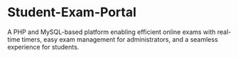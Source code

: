 # Student-Exam-Portal
A PHP and MySQL-based platform enabling efficient online exams with real-time timers, easy exam management for administrators, and a seamless experience for students.
